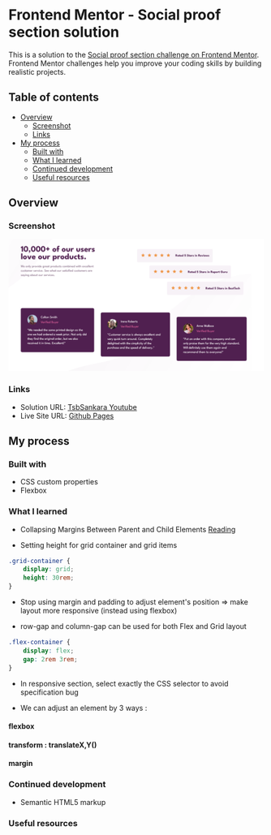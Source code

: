 # Frontend Mentor - Social proof section solution

This is a solution to the [Social proof section challenge on Frontend Mentor](https://www.frontendmentor.io/challenges/social-proof-section-6e0qTv_bA). Frontend Mentor challenges help you improve your coding skills by building realistic projects.

## Table of contents

-   [Overview](#overview)
    -   [Screenshot](#screenshot)
    -   [Links](#links)
-   [My process](#my-process)
    -   [Built with](#built-with)
    -   [What I learned](#what-i-learned)
    -   [Continued development](#continued-development)
    -   [Useful resources](#useful-resources)

## Overview

### Screenshot

![](./screenshot.png)

### Links

-   Solution URL: [TsbSankara Youtube](https://www.youtube.com/watch?v=9ROfWv981gg)
-   Live Site URL: [Github Pages](https://tlbtrung-222.github.io/social-proof-section/)

## My process

### Built with

-   CSS custom properties
-   Flexbox

### What I learned

-   Collapsing Margins Between Parent and Child Elements [Reading](https://www.sitepoint.com/collapsing-margins/)

-   Setting height for grid container and grid items

```css
.grid-container {
    display: grid;
    height: 30rem;
}
```

-   Stop using margin and padding to adjust element's position => make layout more responsive (instead using flexbox)

-   row-gap and column-gap can be used for both Flex and Grid layout

```css
.flex-container {
    display: flex;
    gap: 2rem 3rem;
}
```

-   In responsive section, select exactly the CSS selector to avoid specification bug

-   We can adjust an element by 3 ways :

#### flexbox

#### transform : translateX,Y()

#### margin

### Continued development

-   Semantic HTML5 markup

### Useful resources

